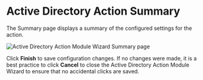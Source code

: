 # Active Directory Action Summary

The Summary page displays a summary of the configured settings for the action.

![Active Directory Action Module Wizard Summary page](/img/product_docs/accessanalyzer/12.0/admin/action/activedirectory/summary.webp)

Click **Finish** to save configuration changes. If no changes were made, it is a best practice to
click **Cancel** to close the Active Directory Action Module Wizard to ensure that no accidental
clicks are saved.

